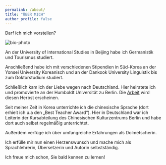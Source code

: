 ```yaml
---
permalink: /about/
title: "ÜBER MICH"
author_profile: false
---
```


Darf ich mich vorstellen?

![bio-photo][img-bio]

An der University of International Studies in Beijing habe ich Germanistik und Tourismus studiert.

Anschließend habe ich mit verschiedenen Stipendien in Süd-Korea an der Yonsei University Koreanisch und an der Dankook University Linguistik bis zum Doktorstudium studiert.

Schließlich kam ich der Liebe wegen nach Deutschland. Hier heiratete ich und promovierte an der Humboldt Universität zu Berlin. Die [Arbeit](https://www.peterlang.com/view/title/19430) wird diesen Herbst erscheinen.

Seit meiner Zeit in Korea unterrichte ich die chinesische Sprache (dort erhielt ich u.a den „Best Teacher Award“).  Hier in Deutschland war ich Leiterin der Kursabteilung des Chinesischen Kulturzentrums Berlin und habe dort auch selbst regelmäßig unterrichtet.

Außerdem verfüge ich über umfangreiche Erfahrungen als Dolmetscherin.

Ich erfülle mir nun einen Herzenswunsch und mache mich als Sprachlehrerin, Übersetzerin und Autorin selbstständig.

Ich freue mich schon, Sie bald kennen zu lernen!

<!-- references -->
[img-bio]: {{site.baseurl}}/assets/images/about-1.jpg